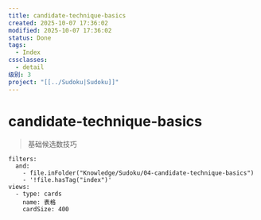 ```yaml
---
title: candidate-technique-basics
created: 2025-10-07 17:36:02
modified: 2025-10-07 17:36:02
status: Done
tags:
  - Index
cssclasses:
  - detail
级别: 3
project: "[[../Sudoku|Sudoku]]"
---
```


# candidate-technique-basics

> 基础候选数技巧

```base
filters:
  and:
    - file.inFolder("Knowledge/Sudoku/04-candidate-technique-basics")
    - '!file.hasTag("index")'
views:
  - type: cards
    name: 表格
    cardSize: 400
```
